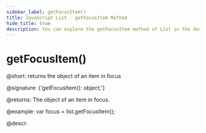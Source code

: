 ```yaml
---
sidebar_label: getFocusItem()
title: JavaScript List - getFocusItem Method 
hide_title: true
description: You can explore the getFocusItem method of List in the documentation of the DHTMLX JavaScript UI library. Browse developer guides and API reference, try out code examples and live demos, and download a free 30-day evaluation version of DHTMLX Suite 7.
---
```

 
# getFocusItem()

@short: returns the object of an item in focus

@signature: {'getFocusItem(): object;'}

@returns:
The object of an item in focus.

@example:
var focus = list.getFocusItem();

@descr:
